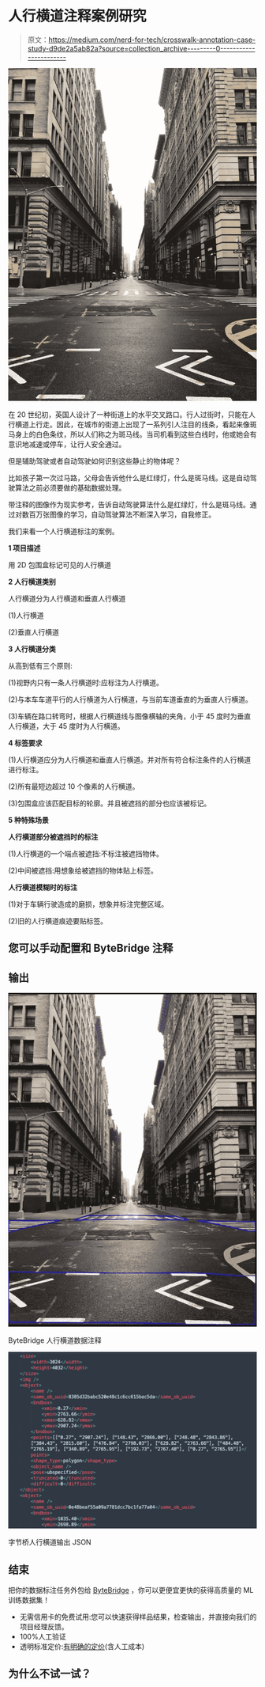 # 人行横道注释案例研究

> 原文：<https://medium.com/nerd-for-tech/crosswalk-annotation-case-study-d9de2a5ab82a?source=collection_archive---------0----------------------->

![](img/86256eacd6e2be52c4477adff5179538.png)

在 20 世纪初，英国人设计了一种街道上的水平交叉路口。行人过街时，只能在人行横道上行走。因此，在城市的街道上出现了一系列引人注目的线条，看起来像斑马身上的白色条纹，所以人们称之为斑马线。当司机看到这些白线时，他或她会有意识地减速或停车，让行人安全通过。

但是辅助驾驶或者自动驾驶如何识别这些静止的物体呢？

比如孩子第一次过马路，父母会告诉他什么是红绿灯，什么是斑马线。这是自动驾驶算法之前必须要做的基础数据处理。

带注释的图像作为现实参考，告诉自动驾驶算法什么是红绿灯，什么是斑马线。通过对数百万张图像的学习，自动驾驶算法不断深入学习，自我修正。

我们来看一个人行横道标注的案例。

**1 项目描述**

用 2D 包围盒标记可见的人行横道

**2 人行横道类别**

人行横道分为人行横道和垂直人行横道

(1)人行横道

(2)垂直人行横道

**3 人行横道分类**

从高到低有三个原则:

(1)视野内只有一条人行横道时:应标注为人行横道。

(2)与本车车道平行的人行横道为人行横道，与当前车道垂直的为垂直人行横道。

(3)车辆在路口转弯时，根据人行横道线与图像横轴的夹角，小于 45 度时为垂直人行横道，大于 45 度时为人行横道。

**4 标签要求**

(1)人行横道应分为人行横道和垂直人行横道。并对所有符合标注条件的人行横道进行标注。

(2)所有最短边超过 10 个像素的人行横道。

(3)包围盒应该匹配目标的轮廓。并且被遮挡的部分也应该被标记。

**5 种特殊场景**

**人行横道部分被遮挡时的标注**

(1)人行横道的一个端点被遮挡:不标注被遮挡物体。

(2)中间被遮挡:用想象给被遮挡的物体贴上标签。

**人行横道模糊时的标注**

(1)对于车辆行驶造成的磨损，想象并标注完整区域。

(2)旧的人行横道痕迹要贴标签。

## 您可以手动配置和 ByteBridge 注释

## 输出

![](img/5ec5a1eaade02545178165cc2222429e.png)

ByteBridge 人行横道数据注释

![](img/de539e2a939e6475d3c0362179658a15.png)

字节桥人行横道输出 JSON

## 结束

把你的数据标注任务外包给 [ByteBridge](https://tinyurl.com/2487r96j) ，你可以更便宜更快的获得高质量的 ML 训练数据集！

*   无需信用卡的免费试用:您可以快速获得样品结果，检查输出，并直接向我们的项目经理反馈。
*   100%人工验证
*   透明标准定价:[有明确的定价](https://www.bytebridge.io/#/?module=price)(含人工成本)

## 为什么不试一试？